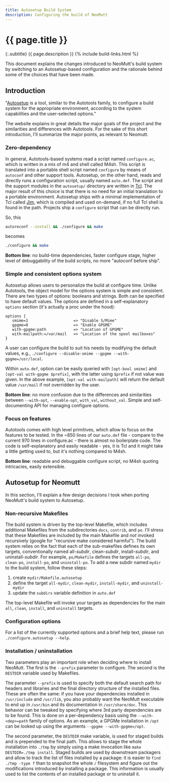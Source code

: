 ```yaml
---
title: Autosetup Build System
description: Configuring the build of NeoMutt
---
```


# {{ page.title }}

{:.subtitle}
{{ page.description }}
{% include build-links.html %}

This document explains the changes introduced to NeoMutt's build system by
switching to an Autosetup-based configuration and the rationale behind some of
the choices that have been made.

## Introduction

"[Autosetup](https://msteveb.github.io/autosetup/) is a tool, similar to the
Autotools family, to configure a build system for the appropriate environment,
according to the system capabilities and the user-selected options."

The website explains in great details the major goals of the project and the
similarities and differences with Autotools. For the sake of this short
introduction, I'll summarize the major points, as relevant to Neomutt.

### Zero-dependency

In general, Autotools-based systems read a script named `configure.ac`, which
is written in a mix of m4 and shell called M4sh. This script is translated into
a portable shell script named `configure` by means of `autoconf` and other
support tools.
Autosetup, on the other hand, reads and directly runs a configuration script,
usually named `auto.def`. The script and the support modules in the
`autosetup/` directory are written in [Tcl](https://tcl.tk). The major result
of this choice is that there is no need for an initial translation to a
portable environment.  Autosetup ships with a minimal implementation of Tcl
called [Jim](http://jim.tcl.tk), which is compiled and used on-demand, if no
full Tcl shell is found in the path.  Projects ship a `configure` script that
can be directly run.

So, this

```sh
autoreconf --install && ./configure && make
```

becomes

```sh
./configure && make
```

**Bottom line**: no build-time dependencies, faster configure stage, higher
level of debuggability of the build scripts, no more "autoconf before ship".

### Simple and consistent options system

Autosetup allows users to personalize the build at configure time. Unlike
Autotools, the object model for the options system is simple and consistent.
There are two types of options: booleans and strings. Both can be specified to
have default values. The options are defined in a self-explanatory `options`
section (it's actually a proc under the hood):

```
options {
   smime=1                    => "Disable S/Mime"
   gpgme=0                    => "Enable GPGME"
   with-gpgme:path            => "Location of GPGME"
   with-mailpath:=/var/mail   => "Location of the spool mailboxes"
}
```

A user can configure the build to suit his needs by modifying the default
values, e.g.,
`./configure --disable-smime --gpgme --with-gpgme=/usr/local`.

Within `auto.def`, option can be easily queried with `[opt-bool smime]` and
`[opt-val with-gpgme $prefix]`, with the latter using `$prefix` if not value
was given. In the above example, `[opt-val with-mailpath]` will return the
default value `/var/mail` if not overridden by the user.

**Bottom line**: no more confusion due to the differences and similarities
between `--with-opt`, `--enable-opt`, `with_val`, `without_val`.  Simple and
self-documenting API for managing configure options.

### Focus on features

Autotools comes with high level primitives, which allow to focus on the
features to be tested. In the ~850 lines of our `auto.def` file - compare to
the current 970 lines in configure.ac - there is almost no boilerplate code.
The code is self-explanatory and easily readable - yes, it is Tcl and it might
take a little getting used to, but it's nothing compared to M4sh.

**Bottom line**: readable and debuggable configure script, no M4sh quoting
intricacies, easily extensible.

## Autosetup for Neomutt

In this section, I'll explain a few design decisions I took when porting
NeoMutt's build system to Autosetup.

### Non-recursive Makefiles

The build system is driven by the top-level Makefile, which includes additional
Makefiles from the subdirectories `docs`, `contrib`, and `po`. I'll stress that
these Makefiles are included by the main Makefile and *not* invoked recursively
(google for "recursive make considered harmful"). The build system relies on
the fact that each of the sub-makefiles defines its own targets, conventionally
named all-*subdir*, clean-*subdir*, install-*subdir*, and uninstall-*subdir*.
For example, `po/Makefile` defines the targets `all-po`, `clean-po`,
`install-po`, and `uninstall-po`. To add a new subdir named `mydir` to the
build system, follow these steps:

1. create `mydir/Makefile.autosetup`
2. define the target `all-mydir`, `clean-mydir`, `install-mydir`, and
   `uninstall-mydir`
3. update the `subdirs` variable definition in `auto.def`

The top-level Makefile will invoke your targets as dependencies for the main
`all`, `clean`, `install`, and `uninstall` targets.

### Configuration options

For a list of the currently supported options and a brief help text, please run
`./configure.autosetup --help`.

### Installation / uninstallation

Two parameters play an important role when deciding where to install NeoMutt.
The first is the `--prefix` parameter to configure. The second is the `DESTDIR`
variable used by Makefiles.

The parameter `--prefix` is used to specify both the default search path for
headers and libraries and the final directory structure of the installed files.
These are often the same: if you have your dependencies installed in
`/usr/include` and `/usr/lib`, you also probably want the NeoMutt executable to
end up in `/usr/bin` and its documentation in `/usr/share/doc`. This behavior
can be tweaked by specifying where 3rd party dependencies are to be found. This
is done on a per-dependency basis using the `--with-<dep>=path` family of
options. As an example, a GPGMe installation in `/opt` can be looked up using
the arguments `--gpgme --with-gpgme=/opt`.

The second parameter, the `DESTDIR` make variable, is used for staged builds
and is prepended to the final path. This allows to stage the whole installation
into `./tmp` by simply using a make invocation like `make DESTDIR=./tmp
install`.
Staged builds are used by downstream packagers and allow to track the list of
files installed by a package: it is easier to `find ./tmp -type f` than to
snapshot the whole `/` filesystem and figure out the modifications introduced
by installing a package. This information is usually used to list the contents
of an installed package or to uninstall it.
